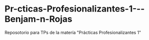 # Pr-cticas-Profesionalizantes-1---Benjam-n-Rojas
Reposotorio para TPs de la matería "Prácticas Profesionalizantes 1"
